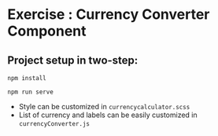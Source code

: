 # Exercise : Currency Converter Component

## Project setup in two-step:
```
npm install
```
```
npm run serve
```

* Style can be customized in `currencycalculator.scss`
* List of currency and labels can be easily customized in `currencyConverter.js`